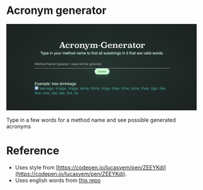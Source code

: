 # Acronym generator

![](screenshot.png)

Type in a few words for a method name and see possible generated acronyms

# Reference

- Uses style from [https://codepen.io/lucasyem/pen/ZEEYKdj](https://codepen.io/lucasyem/pen/ZEEYKdj).
- Uses english words from [this repo](https://github.com/dwyl/english-words)

